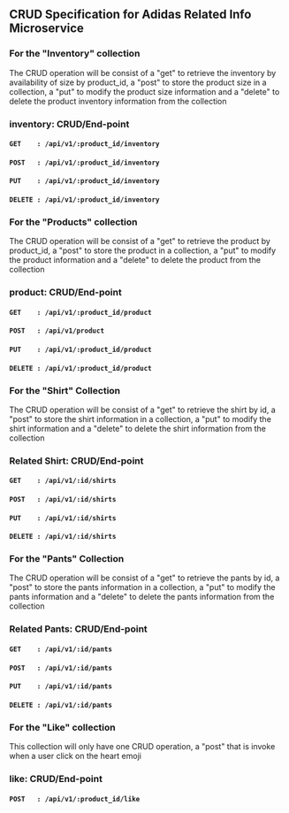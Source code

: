 ## CRUD Specification for Adidas Related Info Microservice
### For the "Inventory" collection
The CRUD operation will be consist of a "get" to retrieve the inventory by availability of size by product_id, a "post" to store the product size in a collection, a "put" to modify the product size information and a "delete" to delete the product inventory information from the collection

### inventory: CRUD/End-point
#### ```GET    : /api/v1/:product_id/inventory```
#### ```POST   : /api/v1/:product_id/inventory```
#### ```PUT    : /api/v1/:product_id/inventory```
#### ```DELETE : /api/v1/:product_id/inventory```

### For the "Products" collection
The CRUD operation will be consist of a "get" to retrieve the product by product_id, a "post" to store the product in a collection, a "put" to modify the product information and a "delete" to delete the product from the collection

### product: CRUD/End-point
#### ```GET    : /api/v1/:product_id/product```
#### ```POST   : /api/v1/product```
#### ```PUT    : /api/v1/:product_id/product```
#### ```DELETE : /api/v1/:product_id/product```

### For the "Shirt" Collection
The CRUD operation will be consist of a "get" to retrieve the shirt by id, a "post" to store the shirt information in a collection, a "put" to modify the shirt information and a "delete" to delete the shirt information from the collection

### Related Shirt: CRUD/End-point
#### ```GET    : /api/v1/:id/shirts```
#### ```POST   : /api/v1/:id/shirts```
#### ```PUT    : /api/v1/:id/shirts```
#### ```DELETE : /api/v1/:id/shirts```

### For the "Pants" Collection
The CRUD operation will be consist of a "get" to retrieve the pants by id, a "post" to store the pants information in a collection, a "put" to modify the pants information and a "delete" to delete the pants information from the collection

### Related Pants: CRUD/End-point
#### ```GET    : /api/v1/:id/pants```
#### ```POST   : /api/v1/:id/pants```
#### ```PUT    : /api/v1/:id/pants```
#### ```DELETE : /api/v1/:id/pants```

### For the "Like" collection
This collection will only have one CRUD operation,  a "post" that is invoke when a user click on the heart emoji

### like: CRUD/End-point
#### ```POST   : /api/v1/:product_id/like```